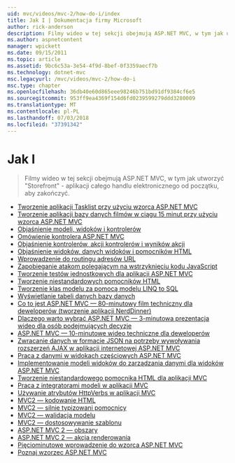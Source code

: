 ```yaml
---
uid: mvc/videos/mvc-2/how-do-i/index
title: Jak I | Dokumentacja firmy Microsoft
author: rick-anderson
description: Filmy wideo w tej sekcji obejmują ASP.NET MVC, w tym jak utworzyć "Storefront" - aplikacji całego handlu elektronicznego od początku, aby zakończyć.
ms.author: aspnetcontent
manager: wpickett
ms.date: 09/15/2011
ms.topic: article
ms.assetid: 9bc6c53a-3e54-4f9d-8bef-0f3359aecf7b
ms.technology: dotnet-mvc
msc.legacyurl: /mvc/videos/mvc-2/how-do-i
msc.type: chapter
ms.openlocfilehash: 36db40e60d865eee98246b751bd91df9384cf6e5
ms.sourcegitcommit: 953ff9ea4369f154d6fd0239599279ddd3280009
ms.translationtype: MT
ms.contentlocale: pl-PL
ms.lasthandoff: 07/03/2018
ms.locfileid: "37391342"
---
```

<a name="how-do-i"></a>Jak I
====================
> Filmy wideo w tej sekcji obejmują ASP.NET MVC, w tym jak utworzyć "Storefront" - aplikacji całego handlu elektronicznego od początku, aby zakończyć.


- [Tworzenie aplikacji Tasklist przy użyciu wzorca ASP.NET MVC](creating-a-tasklist-application-with-aspnet-mvc.md)
- [Tworzenie aplikacji bazy danych filmów w ciągu 15 minut przy użyciu wzorca ASP.NET MVC](creating-a-movie-database-application-in-15-minutes-with-aspnet-mvc.md)
- [Objaśnienie modeli, widoków i kontrolerów](understanding-models-views-and-controllers.md)
- [Omówienie kontrolera ASP.NET MVC](aspnet-mvc-controller-overview.md)
- [Objaśnienie kontrolerów, akcji kontrolerów i wyników akcji](understanding-controllers-controller-actions-and-action-results.md)
- [Objaśnienie widoków, danych widoków i pomocników HTML](understanding-views-view-data-and-html-helpers.md)
- [Wprowadzenie do routingu adresów URL](an-introduction-to-url-routing.md)
- [Zapobieganie atakom polegającym na wstrzyknięciu kodu JavaScript](preventing-javascript-injection-attacks.md)
- [Tworzenie testów jednostkowych dla aplikacji ASP.NET MVC](creating-unit-tests-for-aspnet-mvc-applications.md)
- [Tworzenie niestandardowych pomocników HTML](creating-custom-html-helpers.md)
- [Tworzenie klas modelu za pomocą modelu LINQ to SQL](creating-model-classes-with-linq-to-sql.md)
- [Wyświetlanie tabeli danych bazy danych](displaying-a-table-of-database-data.md)
- [Co to jest ASP.NET MVC — 80-minutowy film techniczny dla deweloperów (tworzenie aplikacji NerdDinner)](what-is-aspnet-mvc-80-minute-technical-video-for-developers-building-nerddinner.md)
- [Dlaczego warto wybrać ASP.NET MVC — 3-minutowa prezentacja wideo dla osób podejmujących decyzje](why-aspnet-mvc-3-minute-overview-video-for-decision-makers.md)
- [ASP.NET MVC — 10-minutowe wideo techniczne dla deweloperów](aspnet-mvc-how-10-minute-technical-video-for-developers.md)
- [Zwracanie danych w formacie JSON na potrzeby wywoływania rozszerzeń AJAX w aplikacji internetowej ASP.NET MVC](how-do-i-return-json-formatted-data-for-an-ajax-call-in-an-aspnet-mvc-web-application.md)
- [Praca z danymi w widokach częściowych ASP.NET MVC](how-do-i-work-with-data-in-aspnet-mvc-partial-views.md)
- [Implementowanie modeli widoków do zarządzania danymi dla widoków ASP.NET MVC](how-do-i-implement-view-models-to-manage-data-for-aspnet-mvc-views.md)
- [Tworzenie niestandardowego pomocnika HTML dla aplikacji MVC](how-do-i-create-a-custom-html-helper-for-an-mvc-application.md)
- [Praca z integratorami modeli w aplikacji MVC](how-do-i-work-with-model-binders-in-an-mvc-application.md)
- [Używanie atrybutów HttpVerbs w aplikacji MVC](how-do-i-use-httpverbs-attributes-in-an-mvc-application.md)
- [MVC2 — kodowanie HTML](mvc2-html-encoding.md)
- [MVC2 — silnie typizowani pomocnicy](mvc2-stronglytyped-helpers.md)
- [MVC2 — walidacja modelu](mvc2-model-validation.md)
- [MVC2 — dostosowywanie szablonu](mvc2-template-customization.md)
- [ASP.NET MVC 2 — obszary](aspnet-mvc-2-areas.md)
- [ASP.NET MVC 2 — akcja renderowania](aspnet-mvc-2-render-action.md)
- [Pięciominutowe wprowadzenie do wzorca ASP.NET MVC](5-minute-introduction-to-aspnet-mvc.md)
- [Poznaj wzorzec ASP.NET MVC](how-to-best-learn-asp-net-mvc.md)
